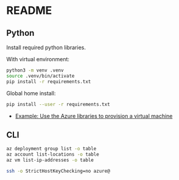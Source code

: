 # README

## Python

Install required python libraries.

With virtual environment:

```sh
python3 -m venv .venv
source .venv/bin/activate
pip install -r requirements.txt
```


Global home install:

```sh
pip install --user -r requirements.txt
```


- [Example: Use the Azure libraries to provision a virtual machine](https://docs.microsoft.com/en-us/azure/developer/python/azure-sdk-example-virtual-machines?tabs=cmd)


## CLI

```sh
az deployment group list -o table
az account list-locations -o table
az vm list-ip-addresses -o table

ssh -o StrictHostKeyChecking=no azure@


```


